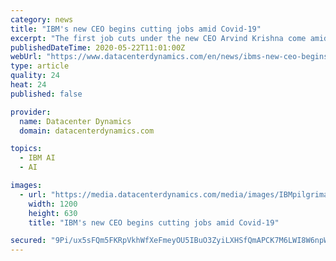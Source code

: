 ```yaml
---
category: news
title: "IBM's new CEO begins cutting jobs amid Covid-19"
excerpt: "The first job cuts under the new CEO Arvind Krishna come amid a global pandemic and deepening recession. IBM did not confirm the number of job losses, nor did it release a company-wide internal email explaining the strategy or rationale behind its move."
publishedDateTime: 2020-05-22T11:01:00Z
webUrl: "https://www.datacenterdynamics.com/en/news/ibms-new-ceo-begins-cutting-jobs-amid-covid-19/"
type: article
quality: 24
heat: 24
published: false

provider:
  name: Datacenter Dynamics
  domain: datacenterdynamics.com

topics:
  - IBM AI
  - AI

images:
  - url: "https://media.datacenterdynamics.com/media/images/IBMpilgrimage.2e16d0ba.fill-1200x630.jpg"
    width: 1200
    height: 630
    title: "IBM's new CEO begins cutting jobs amid Covid-19"

secured: "9Pi/ux5sFQm5FKRpVkhWfXeFmeyOU5IBuO3ZyiLXHSfQmAPCK7M6LWI8W6npWVkWwHXzZKcmSnsHkz84n3qaKp2LUGZGc97zFVKHOlV4hZAITlHdqepeYYExrgi7Yhbi+YDspSCIRnWS9fCX//9S+qYG4D+iA+oVpYdwZP0sAcZMwbsWSYnseoCy1ZsO2So8CmCRNLwu56DsSyxsJC9ZRMUvTj2SV7mDVmnG0PS1V+C62Mv1OyoSTfjE62XzgPRZRk0J0vNSbpxDUIF9BwCKlRFcBc7TOTLW5kgilRJP+6J49Rc4OP+Qwl0Ixqc0Dr3fWwSerTM4YlNauMwZ+QeB6Q+wpMsKlvXOEM9ZkfT2Zi12rqkWHrzA6X96yeC+zcpZVwxQylU1a7xSNlQkVCXuQgz0pG7XdU1BcreSw2Yy61wn0W+7/3dVUtM45ef3541G/FeLWEakZ1QNQutdccvosw6HQEdtANy3mujY2MOwzTE=;yJOexrR64onRjYg9EIuaFQ=="
---
```


